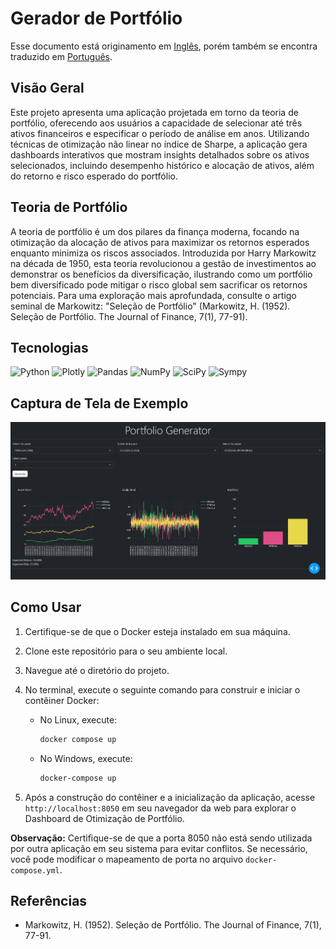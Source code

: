 # Gerador de Portfólio

Esse documento está originamento em [Inglês](URL_do_Link), porém também se encontra traduzido em [Português](URL_do_Link).

## Visão Geral

Este projeto apresenta uma aplicação projetada em torno da teoria de portfólio, oferecendo aos usuários a capacidade de selecionar até três ativos financeiros e especificar o período de análise em anos. Utilizando técnicas de otimização não linear no índice de Sharpe, a aplicação gera dashboards interativos que mostram insights detalhados sobre os ativos selecionados, incluindo desempenho histórico e alocação de ativos, além do retorno e risco esperado do portfólio.

## Teoria de Portfólio

A teoria de portfólio é um dos pilares da finança moderna, focando na otimização da alocação de ativos para maximizar os retornos esperados enquanto minimiza os riscos associados. Introduzida por Harry Markowitz na década de 1950, esta teoria revolucionou a gestão de investimentos ao demonstrar os benefícios da diversificação, ilustrando como um portfólio bem diversificado pode mitigar o risco global sem sacrificar os retornos potenciais. Para uma exploração mais aprofundada, consulte o artigo seminal de Markowitz: "Seleção de Portfólio" (Markowitz, H. (1952). Seleção de Portfólio. The Journal of Finance, 7(1), 77-91).

## Tecnologias

![Python](https://img.shields.io/badge/python-3670A0?style=for-the-badge&logo=python&logoColor=ffdd54)
![Plotly](https://img.shields.io/badge/Plotly-%233F4F75.svg?style=for-the-badge&logo=plotly&logoColor=white)
![Pandas](https://img.shields.io/badge/pandas-%23150458.svg?style=for-the-badge&logo=pandas&logoColor=white)
![NumPy](https://img.shields.io/badge/numpy-%23013243.svg?style=for-the-badge&logo=numpy&logoColor=white)
![SciPy](https://img.shields.io/badge/SciPy-%230C55A5.svg?style=for-the-badge&logo=scipy&logoColor=%white)
![Sympy](https://img.shields.io/badge/SymPy-3B5526.svg?style=for-the-badge&logo=SymPy&logoColor=white)

## Captura de Tela de Exemplo

![Dashboard de Otimização de Portfólio](https://raw.githubusercontent.com/lucsalm/portfolio-generator-dash/main/portfolio-example.png)

## Como Usar

1. Certifique-se de que o Docker esteja instalado em sua máquina.
2. Clone este repositório para o seu ambiente local.
3. Navegue até o diretório do projeto.
4. No terminal, execute o seguinte comando para construir e iniciar o contêiner Docker:
    - No Linux, execute:
        ```bash
        docker compose up
        ```

    - No Windows, execute:
        ```bash
        docker-compose up
        ```

5. Após a construção do contêiner e a inicialização da aplicação, acesse `http://localhost:8050` em seu navegador da web para explorar o Dashboard de Otimização de Portfólio.

**Observação:** Certifique-se de que a porta 8050 não está sendo utilizada por outra aplicação em seu sistema para evitar conflitos. Se necessário, você pode modificar o mapeamento de porta no arquivo `docker-compose.yml`.

## Referências

- Markowitz, H. (1952). Seleção de Portfólio. The Journal of Finance, 7(1), 77-91.
